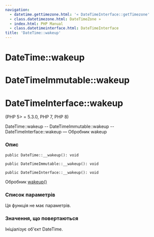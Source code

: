 ```yaml
---
navigation:
  - datetime.gettimezone.html: '« DateTimeInterface::getTimezone'
  - class.datetimezone.html: DateTimeZone »
  - index.html: PHP Manual
  - class.datetimeinterface.html: DateTimeInterface
title: 'DateTime::wakeup'
---
```

# DateTime::wakeup

# DateTimeImmutable::wakeup

# DateTimeInterface::wakeup

(PHP 5> = 5.3.0, PHP 7, PHP 8)

DateTime::wakeup -- DateTimeImmutable::wakeup -- DateTimeInterface::wakeup — Обробник wakeup

### Опис

```methodsynopsis
public DateTime::__wakeup(): void
```

```methodsynopsis
public DateTimeImmutable::__wakeup(): void
```

```methodsynopsis
public DateTimeInterface::__wakeup(): void
```

Обробник [wakeup()](language.oop5.magic.html#object.wakeup)

### Список параметрів

Ця функція не має параметрів.

### Значення, що повертаються

Ініціалізує об'єкт DateTime.
